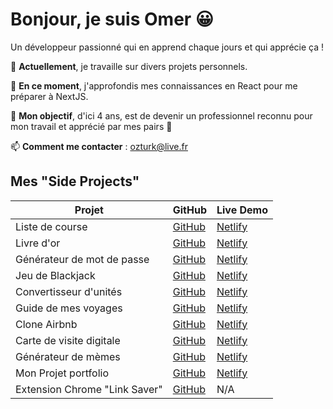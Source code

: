 # Bonjour, je suis Omer 😀

Un développeur passionné qui en apprend chaque jours et qui apprécie ça !

🔭 **Actuellement**, je travaille sur divers projets personnels.

🌱 **En ce moment**, j'approfondis mes connaissances en React pour me préparer à NextJS.

👯 **Mon objectif**, d'ici 4 ans, est de devenir un professionnel reconnu pour mon travail et apprécié par mes pairs 💪

📫 **Comment me contacter** : [ozturk@live.fr](mailto:ozturk@live.fr)

## Mes "Side Projects"

| Projet                                  | GitHub                                                                                      | Live Demo                                          |
|-----------------------------------------|---------------------------------------------------------------------------------------------|---------------------------------------------------|
| Liste de course                         | [GitHub](https://github.com/diesos/ShopMate-Mobile-App)                                      | [Netlify](http://diesos-shopmate.netlify.app/)     |
| Livre d'or                              | [GitHub](https://github.com/diesos/Endorsement-app)                                          | [Netlify](http://diesos-endorsment.netlify.app/)   |
| Générateur de mot de passe              | [GitHub](https://github.com/diesos/Password-Generator)                                       | [Netlify](https://diesos-password-generator.netlify.app/) |
| Jeu de Blackjack                        | [GitHub](https://github.com/diesos/BlackJack-Game)                                           | [Netlify](https://diesos-blackjack.netlify.app/)   |
| Convertisseur d'unités                  | [GitHub](https://github.com/diesos/unit-converter)                                           | [Netlify](https://diesos-unitconverter.netlify.app/) |
| Guide de mes voyages                    | [GitHub](https://github.com/diesos/Travel-Journey)                                           | [Netlify](https://diesos-travel.netlify.app/)      |
| Clone Airbnb                            | [GitHub](https://github.com/diesos/AirBnb-Experience)                                        | [Netlify](https://diesos-bnbproject.netlify.app/)  |
| Carte de visite digitale                | [GitHub](https://github.com/diesos/resume-v2)                                                | [Netlify](https://diesos-resume.netlify.app/)      |
| Générateur de mèmes                     | [GitHub](https://github.com/diesos/Meme-Generator)                                           | [Netlify](https://diesos-meme-generator.netlify.app/) |
| Mon Projet portfolio                    | [GitHub](https://github.com/diesos/Louvetoo_front)                                           | [Netlify](https://louvetoo-front.netlify.app/)     |
| Extension Chrome "Link Saver"           | [GitHub](https://github.com/diesos/Chrome-Link-Saver)                                        | N/A                                               |


